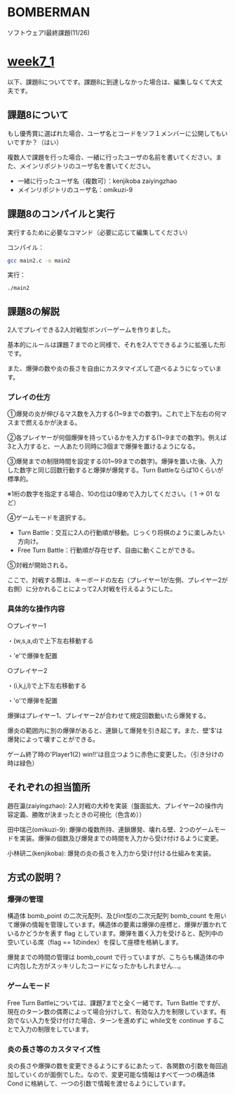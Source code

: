 # BOMBERMAN
ソフトウェアⅠ最終課題(11/26)

# [week7_1](https://eeic-software1.github.io/2021/week7/#week7_1)


以下、課題8についてです。課題8に到達しなかった場合は、編集しなくて大丈夫です。

## 課題8について
もし優秀賞に選ばれた場合、ユーザ名とコードをソフ１メンバーに公開してもいいですか？（はい）


複数人で課題を行った場合、一緒に行ったユーザの名前を書いてください。また、メインリポジトリのユーザ名を書いてください。
- 一緒に行ったユーザ名（複数可）：kenjikoba zaiyingzhao
- メインリポジトリのユーザ名：omikuzi-9


## 課題8のコンパイルと実行

実行するために必要なコマンド（必要に応じて編集してください）

コンパイル：
```bash
gcc main2.c -o main2
```

実行：
```
./main2
```

## 課題8の解説

2人でプレイできる2人対戦型ボンバーゲームを作りました。

基本的にルールは課題７までのと同様で、それを2人でできるように拡張した形です。

また、爆弾の数や炎の長さを自由にカスタマイズして遊べるようになっています。

### プレイの仕方

①爆発の炎が伸びるマス数を入力する(1~9までの数字)。これで上下左右の何マスまで燃えるかが決まる。

②各プレイヤーが何個爆弾を持っているかを入力する(1~9までの数字)。例えば3と入力すると、一人あたり同時に3個まで爆弾を置けるようになる。

③爆発までの制限時間を設定する(01~99までの数字)。爆弾を置いた後、入力した数字と同じ回数行動すると爆弾が爆発する。Turn Battleならば10くらいが標準的。

※1桁の数字を指定する場合、10の位は0埋めで入力してください。（ 1 → 01 など）

④ゲームモードを選択する。

- Turn Battle：交互に2人の行動順が移動。じっくり将棋のように楽しみたい方向け。
- Free Turn Battle：行動順が存在せず、自由に動くことができる。

⑤対戦が開始される。

ここで、対戦する際は、キーボードの左右（プレイヤー1が左側、プレイヤー2が右側）に分かれることによって2人対戦を行えるようにした。

### 具体的な操作内容

○プレイヤー1

・(w,s,a,d)で上下左右移動する

・'e'で爆弾を配置

○プレイヤー2

・(i,k,j,l)で上下左右移動する

・'o'で爆弾を配置

爆弾はプレイヤー1、プレイヤー2が合わせて規定回数動いたら爆発する。

爆炎の範囲内に別の爆弾があると、連鎖して爆発を引き起こす。また、壁'$'は爆発によって壊すことができる。

ゲーム終了時の'Player1(2) win!!'は目立つように赤色に変更した。（引き分けの時は緑色）

## それぞれの担当箇所

趙在瀛(zaiyingzhao): 2人対戦の大枠を実装（盤面拡大、プレイヤー2の操作内容定義、勝敗が決まったときの可視化（色含め））

田中瑞己(omikuzi-9): 爆弾の複数所持、連鎖爆発、壊れる壁、2つのゲームモードを実装。爆弾の個数及び爆発までの時間を入力から受け付けるように変更。

小林研二(kenjikoba): 爆発の炎の長さを入力から受け付ける仕組みを実装。

## 方式の説明？
### 爆弾の管理
構造体 bomb_point の二次元配列、及びint型の二次元配列 bomb_count を用いて爆弾の情報を管理しています。構造体の要素は爆弾の座標と、爆弾が置かれているかどうかを表す flag としています。爆弾を置く入力を受けると、配列中の空いている席（flag == 1のindex）を探して座標を格納します。

爆発までの時間の管理は bomb_count で行っていますが、こちらも構造体の中に内包した方がスッキリしたコードになったかもしれません...。

### ゲームモード
Free Turn Battleについては、課題7までと全く一緒です。Turn Battle ですが、現在のターン数の偶寄によって場合分けして、有効な入力を制限しています。有効でない入力を受け付けた場合、ターンを進めずに while文を continue することで入力の制限をしています。

### 炎の長さ等のカスタマイズ性
炎の長さや爆弾の数を変更できるようにするにあたって、各関数の引数を毎回追加していくのが面倒でした。なので、変更可能な情報はすべて一つの構造体 Cond に格納して、一つの引数で情報を渡せるようにしています。
